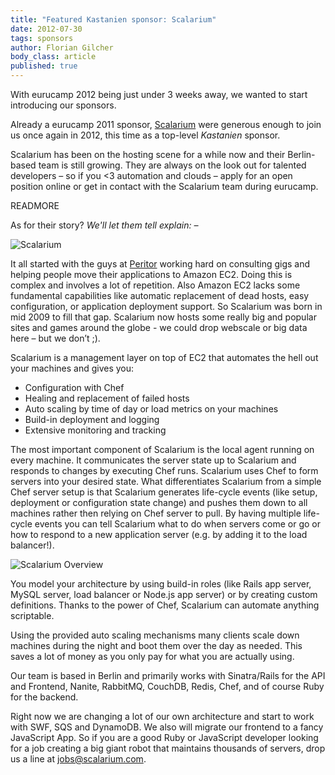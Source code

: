 ```yaml
---
title: "Featured Kastanien sponsor: Scalarium"
date: 2012-07-30
tags: sponsors
author: Florian Gilcher
body_class: article
published: true
---
```


With eurucamp 2012 being just under 3 weeks away, we wanted to start introducing our sponsors.

Already a eurucamp 2011 sponsor, [Scalarium](www.scalarium.com) were generous enough to join us once again in 2012, this time as a top-level _Kastanien_ sponsor.

Scalarium has been on the hosting scene for a while now and their Berlin-based team is still growing. They are always on the look out for talented developers – so if you <3 automation and clouds – apply for an open position online or get in contact with the Scalarium team during eurucamp.

READMORE

As for their story? _We'll let them tell explain: –_


![Scalarium](/images/content/sponsors/scalarium.png "Scalarium Logo")

It all started with the guys at [Peritor](http://www.peritor.com/) working hard on consulting
gigs and helping people move their applications to Amazon EC2. Doing
this is complex and involves a lot of repetition. Also Amazon EC2
lacks some fundamental capabilities like automatic replacement of dead
hosts, easy configuration, or application deployment support. So
Scalarium was born in mid 2009 to fill that gap. Scalarium now hosts
some really big and popular sites and games around the globe - we
could drop webscale or big data here – but we don’t ;).

Scalarium is a management layer on top of EC2 that automates the hell
out your machines and gives you:

* Configuration with Chef
* Healing and replacement of failed hosts
* Auto scaling by time of day or load metrics on your machines
* Build-in deployment and logging
* Extensive monitoring and tracking

The most important component of Scalarium is the local agent running
on every machine. It communicates the server state up to Scalarium and
responds to changes by executing Chef runs. Scalarium uses Chef to
form servers into your desired state. What differentiates Scalarium
from a simple Chef server setup is that Scalarium generates life-cycle
events (like setup, deployment or configuration state change) and
pushes them down to all machines rather then relying on Chef server to
pull. By having multiple life-cycle events you can tell Scalarium what
to do when servers come or go or how to respond to a new application
server (e.g. by adding it to the load balancer!).

![Scalarium Overview](/images/content/sponsors/scalarium/scalarium_overview.png "Scalarium Platform Overview")

You model your architecture by using build-in roles (like Rails app
server, MySQL server, load balancer or Node.js app server) or by
creating custom definitions. Thanks to the power of Chef, Scalarium
can automate anything scriptable.

Using the provided auto scaling mechanisms many clients scale down
machines during the night and boot them over the day as needed. This
saves a lot of money as you only pay for what you are actually using.

Our team is based in Berlin and primarily works with Sinatra/Rails for
the API and Frontend, Nanite, RabbitMQ, CouchDB, Redis, Chef, and of
course Ruby for the backend.

Right now we are changing a lot of our own architecture and start to
work with SWF, SQS and DynamoDB. We also will migrate our frontend to
a fancy JavaScript App. So if you are a good Ruby or JavaScript
developer looking for a job creating a big giant robot that maintains
thousands of servers, drop us a line at [jobs@scalarium.com](mailto:jobs@scalarium.com).
